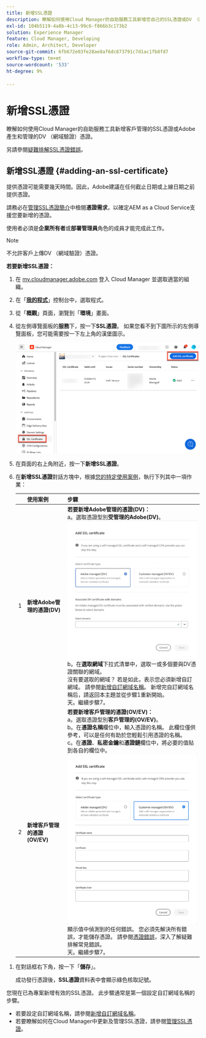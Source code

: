 ```yaml
---
title: 新增SSL憑證
description: 瞭解如何使用Cloud Manager的自助服務工具新增您自己的SSL憑證或DV （網域驗證）憑證。
exl-id: 104b5119-4a8b-4c13-99c6-f866b3c173b2
solution: Experience Manager
feature: Cloud Manager, Developing
role: Admin, Architect, Developer
source-git-commit: 6fb672e03fe28ae8af6dc873791c7d1ac1fb8fd7
workflow-type: tm+mt
source-wordcount: '533'
ht-degree: 9%

---
```



# 新增SSL憑證

瞭解如何使用Cloud Manager的自助服務工具新增客戶管理的SSL憑證或Adobe產生和管理的DV （網域驗證）憑證。

另請參閱[疑難排解SSL憑證錯誤](/help/implementing/cloud-manager/managing-ssl-certifications/troubleshoot-ssl-cert.md)。


## 新增SSL憑證 {#adding-an-ssl-certificate}

提供憑證可能需要幾天時間。因此，Adobe建議在任何截止日期或上線日期之前提供憑證。

請務必在[管理SSL憑證簡介](/help/implementing/cloud-manager/managing-ssl-certifications/introduction.md#requirements)中檢閱&#x200B;**憑證需求**，以確定AEM as a Cloud Service支援您要新增的憑證。

使用者必須是&#x200B;**企業所有者**&#x200B;或&#x200B;**部署管理員**&#x200B;角色的成員才能完成此工作。

>[!NOTE]
>
>不允許客戶上傳DV （網域驗證）憑證。

**若要新增SSL憑證：**

1. 在 [my.cloudmanager.adobe.com](https://my.cloudmanager.adobe.com/) 登入 Cloud Manager 並選取適當的組織。

1. 在「**[我的程式](/help/implementing/cloud-manager/navigation.md#my-programs)**」控制台中，選取程式。

1. 從「**概觀**」頁面，瀏覽到「**環境**」畫面。

1. 從左側導覽面板的&#x200B;**服務**&#x200B;下，按一下&#x200B;**SSL憑證**。 如果您看不到下圖所示的左側導覽面板，您可能需要按一下左上角的漢堡圖示。

   ![正在新增SSL憑證](/help/implementing/cloud-manager/assets/ssl/ssl-cert-add.png)

1. 在頁面的右上角附近，按一下&#x200B;**新增SSL憑證**。

1. 在&#x200B;**新增SSL憑證**&#x200B;對話方塊中，根據[您的特定使用案例](/help/implementing/cloud-manager/managing-ssl-certifications/introduction.md)，執行下列其中一項作業：

   | | 使用案例 | 步驟 |
   | --- | --- | --- |
   | 1 | **新增Adobe管理的憑證(DV)** | **若要新增Adobe管理的憑證(DV)：**<br> a。選取憑證型別&#x200B;**受管理的Adobe(DV)**。<br>![新增DV憑證](/help/implementing/cloud-manager/assets/ssl/add-dv-certificate.png)<br>b。在&#x200B;**選取網域**&#x200B;下拉式清單中，選取一或多個要與DV憑證關聯的網域。<br>沒有要選取的網域？ 若是如此，表示您必須新增自訂網域。 請參閱[新增自訂網域名稱](/help/implementing/cloud-manager/custom-domain-names/add-custom-domain-name.md)。 新增完自訂網域名稱后，請返回本主題並從步驟1重新開始。<br>天。繼續步驟7。 |
   | 2 | **新增客戶管理的憑證(OV/EV)** | **若要新增客戶管理的憑證(OV/EV)：**<br> a。選取憑證型別&#x200B;**客戶管理的(OV/EV)**。<br>b。在&#x200B;**憑證名稱**&#x200B;欄位中，輸入憑證的名稱。 此欄位僅供參考，可以是任何有助於您輕鬆引用憑證的名稱。<br>c。在&#x200B;**憑證**、**私密金鑰**&#x200B;和&#x200B;**憑證鏈**&#x200B;欄位中，將必要的值貼到各自的欄位中。<br>![新增SSL憑證對話方塊](/help/implementing/cloud-manager/assets/ssl/ssl-cert-02.png)<br>顯示值中偵測到的任何錯誤。 您必須先解決所有錯誤，才能儲存憑證。 請參閱[憑證錯誤](#certificate-errors)，深入了解疑難排解常見錯誤。<br>天。繼續步驟7。 |

<!--
    **Add an SSL certificate:**
    1. Select the certificate type **Customer managed (OV/EV)**.
    1. In **Certificate name** field, enter a name for your certificate. This field is for informational purposes only and can be any name that helps you reference your certificate easily.
    1. In the **Certificate**, **Private key**, and **Certificate chain** fields, paste the required values into their respective fields.

        ![Add SSL certificate dialog box](/help/implementing/cloud-manager/assets/ssl/ssl-cert-02.png)
  
    Any detected errors in values are displayed. Before you can save your certificate, you must address all errors. See [Certificate errors](#certificate-errors) to learn more about troubleshooting common errors.

    **Add a DV certificate:**
    1. Select the certificate type **Adobe managed (DV)**.

        ![Adding a DC certificate](/help/implementing/cloud-manager/assets/ssl/add-dv-certificate.png)

    1. In the **Select domains** drop-down list, select one or more domains that you want associated with the DV certificate.

        No domains to select? If so, it means that you must add a custom domain. See [Add a custom domain](#add-custom-domain). When you are finished, resume the steps from the beginning again. -->

1. 在對話框右下角，按一下「**儲存**」。

   成功發行憑證後，**SSL憑證**&#x200B;資料表中會顯示綠色核取記號。

您現在已為專案新增有效的SSL憑證。 此步驟通常是第一個設定自訂網域名稱的步驟。

* 若要設定自訂網域名稱，請參閱[新增自訂網域名稱](/help/implementing/cloud-manager/custom-domain-names/add-custom-domain-name.md)。
* 若要瞭解如何在Cloud Manager中更新及管理SSL憑證，請參閱[管理SSL憑證](/help/implementing/cloud-manager/managing-ssl-certifications/managing-certificates.md)。

<!--
### Add a custom domain {#add-custom-domain}

Before you can add an Adobe generated and managed Domain Validated (DV) certificate, you must first add a custom domain. The process for doing so is nearly the same as detailed in [Introduction to custom domain names](/help/implementing/cloud-manager/custom-domain-names/introduction.md) and [Add a custom domain name](/help/implementing/cloud-manager/custom-domain-names/add-custom-domain-name.md). However, that functionality is now slightly expanded, as described below.

1. When adding a custom domain name, in the **Verify domain** dialog box, select an **Adobe managed certificate**.

    ![Choose Adobe-managed](assets/verify-domain-dialog.png)

1. In the **Verify domain** dialog box, add a CNAME verification record to your DNS.

    ![Add CNAME entry](assets/verify-domain-dialog-adobe-managed.png)

1. After the domain is created, click the ellipsis button in the list of domains and select **Verify** to verify the domain.

    ![Verify domain](assets/verify-domain.png) 

1. Resume the task [Add a DV certificate](#adding-an-ssl-certificate). -->



